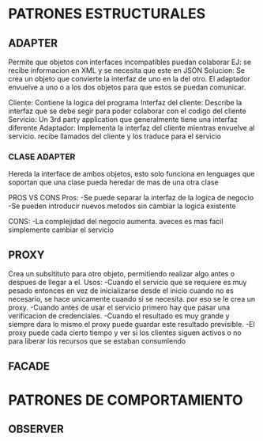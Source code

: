 # PATRONES ESTRUCTURALES

## ADAPTER

Permite que objetos con interfaces incompatibles puedan colaborar
EJ: se recibe informacion en XML y se necesita que este en JSON
Solucion: Se crea un objeto que convierte la interfaz de uno en la del otro.
El adaptador envuelve a uno o a los dos objetos para que estos se puedan comunicar.

Cliente: Contiene la logica del programa
Interfaz del cliente: Describe la interfaz que se debe segir para poder colaborar con el codigo del cliente
Servicio: Un 3rd party application que generalmente tiene una interfaz diferente
Adaptador: Implementa la interfaz del cliente mientras envuelve al servicio. recibe llamados del cliente y los traduce para el servicio

### CLASE ADAPTER

Hereda la interface de ambos objetos, esto solo funciona en lenguages que soportan que una clase pueda heredar de mas de una otra clase

PROS VS CONS
Pros:
-Se puede separar la interfaz de la logica de negocio
-Se pueden introducir nuevos metodos sin cambiar la logica existente

CONS:
-La complejidad del negocio aumenta. aveces es mas facil simplemente cambiar el servicio

## PROXY

Crea un subsitituto para otro objeto, permitiendo realizar algo antes o despues de llegar a el.
Usos:
-Cuando el servicio que se requiere es muy pesado entonces en vez de inicializarse desde el inicio cuando no es necesario, se hace unicamente cuando si se necesita. por eso se le crea un proxy.
-Cuando antes de usar el servicio primero hay que pasar una verificacion de credenciales.
-Cuando el resultado es muy grande y siempre dara lo mismo el proxy puede guardar este resultado previsible.
-El proxy puede cada cierto tiempo y ver si los clientes siguen activos o no para liberar los recursos que se estaban consumiendo

## FACADE

# PATRONES DE COMPORTAMIENTO

## OBSERVER
